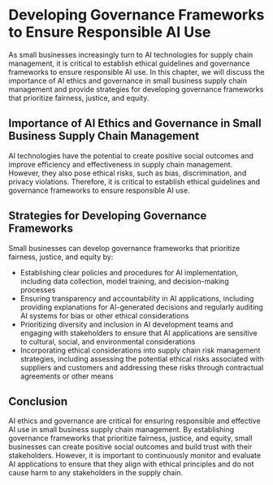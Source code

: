 Developing Governance Frameworks to Ensure Responsible AI Use
=============================================================================================================================================

As small businesses increasingly turn to AI technologies for supply chain management, it is critical to establish ethical guidelines and governance frameworks to ensure responsible AI use. In this chapter, we will discuss the importance of AI ethics and governance in small business supply chain management and provide strategies for developing governance frameworks that prioritize fairness, justice, and equity.

Importance of AI Ethics and Governance in Small Business Supply Chain Management
--------------------------------------------------------------------------------

AI technologies have the potential to create positive social outcomes and improve efficiency and effectiveness in supply chain management. However, they also pose ethical risks, such as bias, discrimination, and privacy violations. Therefore, it is critical to establish ethical guidelines and governance frameworks to ensure responsible AI use.

Strategies for Developing Governance Frameworks
-----------------------------------------------

Small businesses can develop governance frameworks that prioritize fairness, justice, and equity by:

* Establishing clear policies and procedures for AI implementation, including data collection, model training, and decision-making processes
* Ensuring transparency and accountability in AI applications, including providing explanations for AI-generated decisions and regularly auditing AI systems for bias or other ethical considerations
* Prioritizing diversity and inclusion in AI development teams and engaging with stakeholders to ensure that AI applications are sensitive to cultural, social, and environmental considerations
* Incorporating ethical considerations into supply chain risk management strategies, including assessing the potential ethical risks associated with suppliers and customers and addressing these risks through contractual agreements or other means

Conclusion
----------

AI ethics and governance are critical for ensuring responsible and effective AI use in small business supply chain management. By establishing governance frameworks that prioritize fairness, justice, and equity, small businesses can create positive social outcomes and build trust with their stakeholders. However, it is important to continuously monitor and evaluate AI applications to ensure that they align with ethical principles and do not cause harm to any stakeholders in the supply chain.

